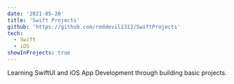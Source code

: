 ```yaml
---
date: '2021-05-20'
title: 'Swift Projects'
github: 'https://github.com/reddevil1313/SwiftProjects'
tech:
  - Swift
  - iOS
showInProjects: true
---
```


Learning SwiftUI and iOS App Development through building basic projects.
